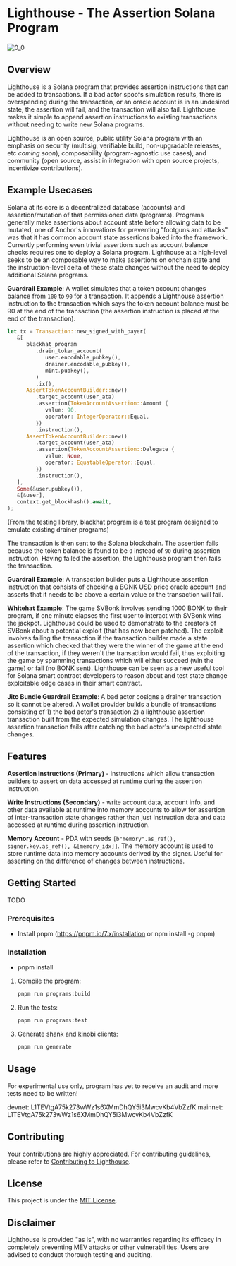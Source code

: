 # Lighthouse - The Assertion Solana Program

![0_0](https://github.com/Jac0xb/lighthouse/assets/5273873/d5bb94be-a994-424f-88e0-32a917f07129)

## Overview

Lighthouse is a Solana program that provides assertion instructions that can be added to transactions. If a bad actor spoofs simulation results, there is overspending during the transaction, or an oracle account is in an undesired state, the assertion will fail, and the transaction will also fail. Lighthouse makes it simple to append assertion instructions to existing transactions without needing to write new Solana programs.

Lighthouse is an open source, public utility Solana program with an emphasis on security (multisig, verifiable build, non-upgradable releases, etc _coming soon_), composability (program-agnostic use cases), and community (open source, assist in integration with open source projects, incentivize contributions).

## Example Usecases

Solana at its core is a decentralized database (accounts) and assertion/mutation of that permissioned data (programs). Programs generally make assertions about account state before allowing data to be mutated, one of Anchor's innovations for preventing "footguns and attacks" was that it has common account state assertions baked into the framework. Currently performing even trivial assertions such as account balance checks requires one to deploy a Solana program. Lighthouse at a high-level seeks to be an composable way to make assertions on onchain state and the instruction-level delta of these state changes without the need to deploy additional Solana programs.

**Guardrail Example**: A wallet simulates that a token account changes balance from `100` to `90` for a transaction. It appends a Lighthouse assertion instruction to the transaction which says the token account balance must be 90 at the end of the transaction (the assertion instruction is placed at the end of the transaction).

```rust
let tx = Transaction::new_signed_with_payer(
   &[
      blackhat_program
         .drain_token_account(
            user.encodable_pubkey(),
            drainer.encodable_pubkey(),
            mint.pubkey(),
         )
         .ix(),
      AssertTokenAccountBuilder::new()
         .target_account(user_ata)
         .assertion(TokenAccountAssertion::Amount {
            value: 90,
            operator: IntegerOperator::Equal,
         })
         .instruction(),
      AssertTokenAccountBuilder::new()
         .target_account(user_ata)
         .assertion(TokenAccountAssertion::Delegate {
            value: None,
            operator: EquatableOperator::Equal,
         })
         .instruction(),
   ],
   Some(&user.pubkey()),
   &[&user],
   context.get_blockhash().await,
);
```

(From the testing library, blackhat program is a test program designed to emulate existing drainer programs)

The transaction is then sent to the Solana blockchain. The assertion fails because the token balance is found to be `0` instead of `90` during assertion instruction. Having failed the assertion, the Lighthouse program then fails the transaction.

**Guardrail Example**: A transaction builder puts a Lighthouse assertion instruction that consists of checking a BONK USD price oracle account and asserts that it needs to be above a certain value or the transaction will fail.

**Whitehat Example**: The game SVBonk involves sending 1000 BONK to their program, if one minute elapses the first user to interact with SVBonk wins the jackpot. Lighthouse could be used to demonstrate to the creators of SVBonk about a potential exploit (that has now been patched). The exploit involves failing the transaction if the transaction builder made a state assertion which checked that they were the winner of the game at the end of the transaction, if they weren't the transaction would fail, thus exploiting the game by spamming transactions which will either succeed (win the game) or fail (no BONK sent). Lighthouse can be seen as a new useful tool for Solana smart contract developers to reason about and test state change exploitable edge cases in their smart contract.

**Jito Bundle Guardrail Example**: A bad actor cosigns a drainer transaction so it cannot be altered. A wallet provider builds a bundle of transactions consisting of 1) the bad actor's transaction 2) a lighthouse assertion transaction built from the expected simulation changes. The lighthouse assertion transaction fails after catching the bad actor's unexpected state changes.

## Features

**Assertion Instructions (Primary)** - instructions which allow transaction builders to assert on data accessed at runtime during the assertion instruction.

**Write Instructions (Secondary)** - write account data, account info, and other data available at runtime into memory accounts to allow for assertion of inter-transaction state changes rather than just instruction data and data accessed at runtime during assertion instruction.

**Memory Account** - PDA with seeds `[b"memory".as_ref(), signer.key.as_ref(), &[memory_idx]]`. The memory account is used to store runtime data into memory accounts derived by the signer. Useful for asserting on the difference of changes between instructions.

## Getting Started

TODO

### Prerequisites

- Install pnpm (https://pnpm.io/7.x/installation or npm install -g pnpm)

### Installation

- pnpm install

1. Compile the program:

   ```bash
   pnpm run programs:build
   ```

2. Run the tests:

   ```bash
   pnpm run programs:test
   ```

3. Generate shank and kinobi clients:
   ```bash
   pnpm run generate
   ```

## Usage

For experimental use only, program has yet to receive an audit and more tests need to be written!

devnet: L1TEVtgA75k273wWz1s6XMmDhQY5i3MwcvKb4VbZzfK
mainnet: L1TEVtgA75k273wWz1s6XMmDhQY5i3MwcvKb4VbZzfK

## Contributing

Your contributions are highly appreciated. For contributing guidelines, please refer to [Contributing to Lighthouse](CONTRIBUTING.md).

## License

This project is under the [MIT License](LICENSE).

## Disclaimer

Lighthouse is provided "as is", with no warranties regarding its efficacy in completely preventing MEV attacks or other vulnerabilities. Users are advised to conduct thorough testing and auditing.
